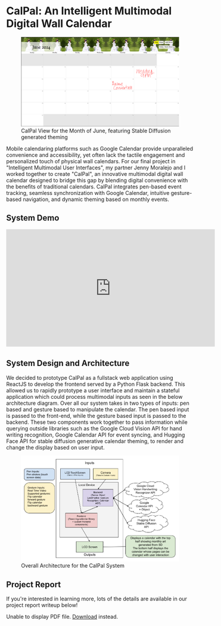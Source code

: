 # CalPal: An Intelligent Multimodal Digital Wall Calendar

<figure>
  <img src="./../calpal/calpal.png" alt="Example CalPal View">
  <figcaption>CalPal View for the Month of June, featuring Stable Diffusion generated theming</figcaption>
</figure>

Mobile calendaring platforms such as Google Calendar provide unparalleled convenience and accessibility, yet often lack the tactile engagement and personalized touch of physical wall calendars. For our final project in "Intelligent Multimodal User Interfaces", my partner Jenny Moralejo and I worked together to create "CalPal", an innovative multimodal digital wall calendar designed to bridge this gap by blending digital convenience with the benefits of traditional calendars. CalPal integrates pen-based event tracking, seamless synchronization with Google Calendar, intuitive gesture-based navigation, and dynamic theming based on monthly events.

## System Demo

<div style="padding:0 0 0 0;position:relative;width:90%;"><iframe width="560" height="315" src="https://www.youtube.com/embed/TuvQ1oiRmB8?si=SrWRqU1gVDOsHQOi" title="YouTube video player" frameborder="0" allow="accelerometer; autoplay; clipboard-write; encrypted-media; gyroscope; picture-in-picture; web-share" referrerpolicy="strict-origin-when-cross-origin" allowfullscreen></iframe></div>

## System Design and Architecture

We decided to prototype CalPal as a fullstack web application using ReactJS to develop the frontend served by a  Python Flask backend. This allowed us to rapidly prototype
a user interface and maintain a stateful application which
could process multimodal inputs as seen in the below architecture diagram. Over
all our system takes in two types of inputs: pen based and
gesture based to manipulate the calendar. The pen based input is passed to the front-end, while the gesture based input is passed to the backend. These two components
work together to pass information while querying outside
libraries such as the Google Cloud Vision API for hand
writing recognition, Google Calendar API for event syncing, and Hugging Face API for stable diffusion generative
calendar theming, to render and change the display based
on user input.

<figure>
  <img src="./../calpal/overallArch.png" alt="Cal Pal Arch Diagram">
  <figcaption>Overall Architecture for the CalPal System</figcaption>
</figure>


## Project Report

If you're interested in learning more, lots of the details are available in our project report writeup below!

<object data="./../calpal/CalPal_Project.pdf" type="application/pdf" width="75%" height="500px">
<p>Unable to display PDF file. <a href="./../calpal/CalPal_Project.pdf">Download</a> instead.</p>
</object>

